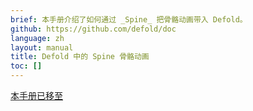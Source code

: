 ```yaml
---
brief: 本手册介绍了如何通过 _Spine_ 把骨骼动画带入 Defold。
github: https://github.com/defold/doc
language: zh
layout: manual
title: Defold 中的 Spine 骨骼动画
toc: []
---
```


[本手册已移至](/extension-spine)
